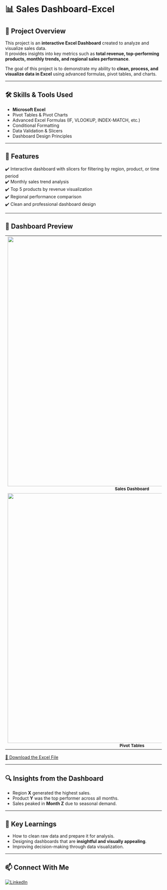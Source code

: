 # 📊 Sales Dashboard-Excel

## 📌 Project Overview  
This project is an **interactive Excel Dashboard** created to analyze and visualize sales data.  
It provides insights into key metrics such as **total revenue, top-performing products, monthly trends, and regional sales performance**.  

The goal of this project is to demonstrate my ability to **clean, process, and visualize data in Excel** using advanced formulas, pivot tables, and charts.  

---

## 🛠️ Skills & Tools Used  
- **Microsoft Excel**  
- Pivot Tables & Pivot Charts  
- Advanced Excel Formulas (IF, VLOOKUP, INDEX-MATCH, etc.)  
- Conditional Formatting  
- Data Validation & Slicers  
- Dashboard Design Principles  

---

## 🚀 Features  
✔️ Interactive dashboard with slicers for filtering by region, product, or time period  
✔️ Monthly sales trend analysis  
✔️ Top 5 products by revenue visualization  
✔️ Regional performance comparison  
✔️ Clean and professional dashboard design  

---

## 📸 Dashboard Preview  
<table>
  <tr>
    <td align="center">
      <img src="https://github.com/akashnigupta64-coder/Images/blob/main/Sales_Dashboard.png?raw=true" width="800"/>
      <br><sub><b>Sales Dashboard</b></sub>
    </td>
    <td align="center">
      <img src="https://github.com/akashnigupta64-coder/Images/blob/main/Dashboard_Insights.png?raw=true" width="800"/>
      <br><sub><b>Dashboard Insights</b></sub>
    </td>
  </tr>
  <tr>
    <td align="center">
      <img src="https://github.com/akashnigupta64-coder/Images/blob/main/Pivot_Tables.png?raw=true" width="800"/>
      <br><sub><b>Pivot Tables</b></sub>
    </td>
    <td align="center">
      <img src="https://github.com/akashnigupta64-coder/Images/blob/main/Source_Data.png?raw=true" width="800"/>
      <br><sub><b>Source Data</b></sub>
    </td>
  </tr>
</table>



[📂 Download the Excel File](https://github.com/akashnigupta64-coder/Excel-Data-Analysis-Project/raw/refs/heads/main/Sales_Dashboard.xlsx)


---

## 🔍 Insights from the Dashboard  
- Region **X** generated the highest sales.  
- Product **Y** was the top performer across all months.  
- Sales peaked in **Month Z** due to seasonal demand.  

---

## 🎯 Key Learnings  
- How to clean raw data and prepare it for analysis.  
- Designing dashboards that are **insightful and visually appealing**.  
- Improving decision-making through data visualization.  

---

## 📫 Connect With Me  
[![LinkedIn](https://img.shields.io/badge/LinkedIn-0A66C2?style=for-the-badge&logo=linkedin&logoColor=white)](https://www.linkedin.com/in/akashni-gupta/)  
  


